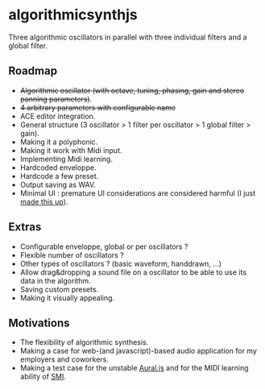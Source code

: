 algorithmicsynthjs
==================

Three algorithmic oscillators in parallel with three individual filters and a global filter.

## Roadmap

 * ~~Algorithmic oscillator (with octave, tuning, phasing, gain and stereo panning parameters)~~.
 * ~~4 arbitrary parameters with configurable name~~
 * ACE editor integration.
 * General structure (3 oscillator > 1 filter per oscillator > 1 global filter > gain).
 * Making it a polyphonic.
 * Making it work with Midi input.
 * Implementing Midi learning.
 * Hardcoded enveloppe.
 * Hardcode a few preset.
 * Output saving as WAV.
 * Minimal UI : premature UI considerations are considered harmful (I just [made this up](http://modelviewculture.com/pieces/the-making-of-myths)).

## Extras

 * Configurable enveloppe, global or per oscillators ?
 * Flexible number of oscillators ?
 * Other types of oscillators ? (basic waveform, handdrawn, ...)
 * Allow drag&dropping a sound file on a oscillator to be able to use its data in the algorithm.
 * Saving custom presets.
 * Making it visually appealing.

## Motivations

 * The flexibility of algorithmic synthesis.
 * Making a case for web-(and javascript)-based audio application for my employers and coworkers.
 * Making a test case for the unstable [Aural.js](https://github.com/kchapelier/Aural.js) and for the MIDI learning ability of [SMI](https://github.com/kchapelier/SimpleMidiInput.js).